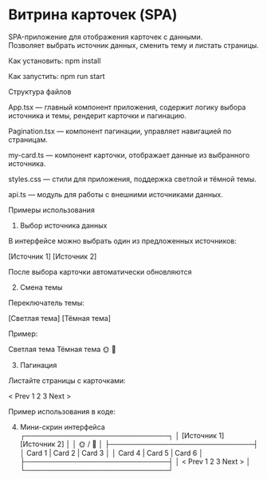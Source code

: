 # Витрина карточек (SPA)

SPA-приложение для отображения карточек с данными.  
Позволяет выбрать источник данных, сменить тему и листать страницы.

Как установить: npm install

Как запустить: npm run start



Структура файлов

App.tsx — главный компонент приложения, содержит логику выбора источника и темы, рендерит карточки и пагинацию.

Pagination.tsx — компонент пагинации, управляет навигацией по страницам.

my-card.ts — компонент карточки, отображает данные из выбранного источника.

styles.css — стили для приложения, поддержка светлой и тёмной темы.

api.ts — модуль для работы с внешними источниками данных.


Примеры использования

1. Выбор источника данных

В интерфейсе можно выбрать один из предложенных источников:

[Источник 1] [Источник 2] 


После выбора карточки автоматически обновляются

2. Смена темы

Переключатель темы:

[Светлая тема] [Тёмная тема]


Пример:

Светлая тема	Тёмная тема
🌞                	🌙

3. Пагинация

Листайте страницы с карточками:

< Prev  1  2  3  Next >


Пример использования в коде:

<!-- <Pagination
  currentPage={currentPage}
  totalPages={totalPages}
  onPageChange={handlePageChange}
/> -->



4. Мини-скрин интерфейса
┌─────────────────────────────┐
│ [Источник 1] [Источник 2]   │
│ 🌞 / 🌙                      │
├─────────────────────────────┤
│ Card 1 | Card 2 | Card 3    │
│ Card 4 | Card 5 | Card 6    │
├─────────────────────────────┤
│ < Prev 1 2 3 Next >         │
└─────────────────────────────┘
